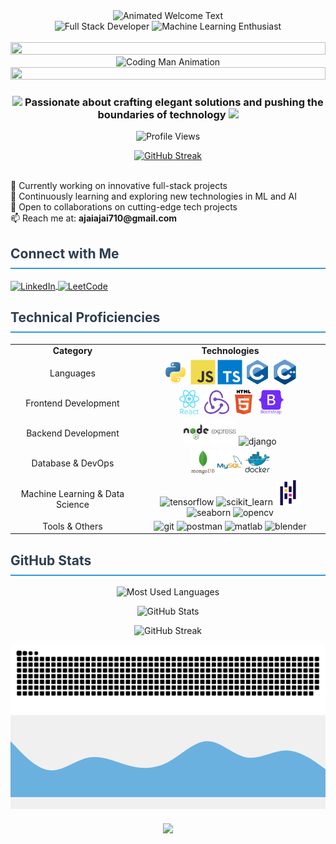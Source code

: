 <div align="center">
  <img src="https://readme-typing-svg.herokuapp.com?font=Fira+Code&size=32&duration=2800&pause=2000&color=A020F0&center=true&vCenter=true&width=940&lines=Welcome+to+Thakur+Jaideep+Singh's+GitHub+Profile!" alt="Animated Welcome Text" />
</div>

<div align="center">
  <img src="https://img.shields.io/badge/Full%20Stack-Developer-blue?style=for-the-badge&logo=visual-studio-code&logoColor=white&labelColor=2b2b2b" alt="Full Stack Developer" />
  <img src="https://img.shields.io/badge/Machine%20Learning-Enthusiast-green?style=for-the-badge&logo=tensorflow&logoColor=white&labelColor=2b2b2b" alt="Machine Learning Enthusiast" />
</div>

<br/>

<div align="center">
  <img src="https://i.imgur.com/dBaSKWF.gif" height="20" width="100%">
</div>

<div align="center">
  <img src="https://media.giphy.com/media/qgQUggAC3Pfv687qPC/giphy.gif" width="600" height="300" alt="Coding Man Animation"/>
</div>

<div align="center">
  <img src="https://i.imgur.com/dBaSKWF.gif" height="20" width="100%">
</div>

<h3 align="center">
  <img src="https://media.giphy.com/media/hvRJCLFzcasrR4ia7z/giphy.gif" width="28">
  Passionate about crafting elegant solutions and pushing the boundaries of technology
  <img src="https://media.giphy.com/media/hvRJCLFzcasrR4ia7z/giphy.gif" width="28">
</h3>

<p align="center">
  <img src="https://komarev.com/ghpvc/?username=jaideep190&label=Profile%20Views&color=blueviolet&style=flat" alt="Profile Views" />
</p>

<div align="center">
  <a href="https://git.io/streak-stats">
    <img src="https://streak-stats.demolab.com?user=jaideep190&theme=radical&hide_border=true&border_radius=5&date_format=j%20M%5B%20Y%5D" alt="GitHub Streak" />
  </a>
</div>

<br/>

<ul style="list-style-type: none; padding-left: 0;">
  <li>🔭 Currently working on innovative full-stack projects</li>
  <li>🌱 Continuously learning and exploring new technologies in ML and AI</li>
  <li>👯 Open to collaborations on cutting-edge tech projects</li>
  <li>📫 Reach me at: <strong>ajaiajai710@gmail.com</strong></li>
</ul>

<h2 style="color: #2c3e50; border-bottom: 2px solid #3498db; padding-bottom: 10px;">Connect with Me</h2>

<p align="left">
  <a href="https://linkedin.com/in/jaideep190" target="blank">
    <img align="center" src="https://raw.githubusercontent.com/rahuldkjain/github-profile-readme-generator/master/src/images/icons/Social/linked-in-alt.svg" alt="LinkedIn" height="30" width="40" />
  </a>
  <a href="https://www.leetcode.com/jaideep_8653" target="blank">
    <img align="center" src="https://raw.githubusercontent.com/rahuldkjain/github-profile-readme-generator/master/src/images/icons/Social/leet-code.svg" alt="LeetCode" height="30" width="40" />
  </a>
</p>

<h2 style="color: #2c3e50; border-bottom: 2px solid #3498db; padding-bottom: 10px;">Technical Proficiencies</h2>

<table>
  <tr>
    <td align="center"><strong>Category</strong></td>
    <td align="center"><strong>Technologies</strong></td>
  </tr>
  <tr>
    <td align="center">Languages</td>
    <td align="center">
      <img src="https://raw.githubusercontent.com/devicons/devicon/master/icons/python/python-original.svg" alt="python" width="40" height="40"/>
      <img src="https://raw.githubusercontent.com/devicons/devicon/master/icons/javascript/javascript-original.svg" alt="javascript" width="40" height="40"/>
      <img src="https://raw.githubusercontent.com/devicons/devicon/master/icons/typescript/typescript-original.svg" alt="typescript" width="40" height="40"/>
      <img src="https://raw.githubusercontent.com/devicons/devicon/master/icons/c/c-original.svg" alt="c" width="40" height="40"/>
      <img src="https://raw.githubusercontent.com/devicons/devicon/master/icons/cplusplus/cplusplus-original.svg" alt="cplusplus" width="40" height="40"/>
    </td>
  </tr>
  <tr>
    <td align="center">Frontend Development</td>
    <td align="center">
      <img src="https://raw.githubusercontent.com/devicons/devicon/master/icons/react/react-original-wordmark.svg" alt="react" width="40" height="40"/>
      <img src="https://raw.githubusercontent.com/devicons/devicon/master/icons/redux/redux-original.svg" alt="redux" width="40" height="40"/>
      <img src="https://raw.githubusercontent.com/devicons/devicon/master/icons/html5/html5-original-wordmark.svg" alt="html5" width="40" height="40"/>
      <img src="https://raw.githubusercontent.com/devicons/devicon/master/icons/bootstrap/bootstrap-plain-wordmark.svg" alt="bootstrap" width="40" height="40"/>
    </td>
  </tr>
  <tr>
    <td align="center">Backend Development</td>
    <td align="center">
      <img src="https://raw.githubusercontent.com/devicons/devicon/master/icons/nodejs/nodejs-original-wordmark.svg" alt="nodejs" width="40" height="40"/>
      <img src="https://raw.githubusercontent.com/devicons/devicon/master/icons/express/express-original-wordmark.svg" alt="express" width="40" height="40"/>
      <img src="https://cdn.worldvectorlogo.com/logos/django.svg" alt="django" width="40" height="40"/>
    </td>
  </tr>
  <tr>
    <td align="center">Database & DevOps</td>
    <td align="center">
      <img src="https://raw.githubusercontent.com/devicons/devicon/master/icons/mongodb/mongodb-original-wordmark.svg" alt="mongodb" width="40" height="40"/>
      <img src="https://raw.githubusercontent.com/devicons/devicon/master/icons/mysql/mysql-original-wordmark.svg" alt="mysql" width="40" height="40"/>
      <img src="https://raw.githubusercontent.com/devicons/devicon/master/icons/docker/docker-original-wordmark.svg" alt="docker" width="40" height="40"/>
    </td>
  </tr>
  <tr>
    <td align="center">Machine Learning & Data Science</td>
    <td align="center">
      <img src="https://www.vectorlogo.zone/logos/tensorflow/tensorflow-icon.svg" alt="tensorflow" width="40" height="40"/>
      <img src="https://upload.wikimedia.org/wikipedia/commons/0/05/Scikit_learn_logo_small.svg" alt="scikit_learn" width="40" height="40"/>
      <img src="https://raw.githubusercontent.com/devicons/devicon/2ae2a900d2f041da66e950e4d48052658d850630/icons/pandas/pandas-original.svg" alt="pandas" width="40" height="40"/>
      <img src="https://seaborn.pydata.org/_images/logo-mark-lightbg.svg" alt="seaborn" width="40" height="40"/>
      <img src="https://www.vectorlogo.zone/logos/opencv/opencv-icon.svg" alt="opencv" width="40" height="40"/>
    </td>
  </tr>
  <tr>
    <td align="center">Tools & Others</td>
    <td align="center">
      <img src="https://www.vectorlogo.zone/logos/git-scm/git-scm-icon.svg" alt="git" width="40" height="40"/>
      <img src="https://www.vectorlogo.zone/logos/getpostman/getpostman-icon.svg" alt="postman" width="40" height="40"/>
      <img src="https://upload.wikimedia.org/wikipedia/commons/2/21/Matlab_Logo.png" alt="matlab" width="40" height="40"/>
      <img src="https://download.blender.org/branding/community/blender_community_badge_white.svg" alt="blender" width="40" height="40"/>
    </td>
  </tr>
</table>

<h2 style="color: #2c3e50; border-bottom: 2px solid #3498db; padding-bottom: 10px;">GitHub Stats</h2>

<p align="center">
  <img src="https://github-readme-stats.vercel.app/api/top-langs?username=jaideep190&show_icons=true&locale=en&layout=compact&theme=radical" alt="Most Used Languages" />
</p>

<p align="center">
  <img src="https://github-readme-stats.vercel.app/api?username=jaideep190&show_icons=true&locale=en&theme=radical" alt="GitHub Stats" />
</p>

<p align="center">
  <img src="https://github-readme-streak-stats.herokuapp.com/?user=jaideep190&theme=radical" alt="GitHub Streak" />
</p>

<div align="center">
  <a href="https://github.com/Platane/snk" target="_blank">
    <img src="https://github.com/Platane/snk/raw/output/github-contribution-grid-snake.svg" alt="snake" />
  </a>
</div>

<div style="position: relative; width: 100%; height: 150px; background: #f0f0f0;">
  <svg style="position: absolute; bottom: 0; width: 100%; height: 100%;" viewBox="0 0 1440 320">
    <path fill="#3498db" fill-opacity="0.7" d="M0,64L30,96C60,128,120,192,180,197.3C240,203,300,149,360,138.7C420,128,480,160,540,176C600,192,660,192,720,160C780,128,840,64,900,64C960,64,1020,128,1080,138.7C1140,149,1200,107,1260,106.7C1320,107,1380,149,1410,170.7L1440,192L1440,320L1410,320C1380,320,1320,320,1260,320C1200,320,1140,320,1080,320C1020,320,960,320,900,320C840,320,780,320,720,320C660,320,600,320,540,320C480,320,420,320,360,320C300,320,240,320,180,320C120,320,60,320,30,320H0V64Z"></path>
  </svg>
</div>

<h3 align="center">
  <a href="https://git.io/typing-svg">
    <img src="https://readme-typing-svg.herokuapp.com/?lines=Thank+you+for+visiting!;Have+a+great+day!&center=true&size=30">
  </a>
</h3>

